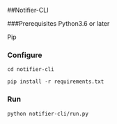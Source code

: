 ##Notifier-CLI

###Prerequisites
Python3.6 or later

Pip

### Configure
```cd notifier-cli```

```pip install -r requirements.txt```

### Run

 ```python notifier-cli/run.py```

